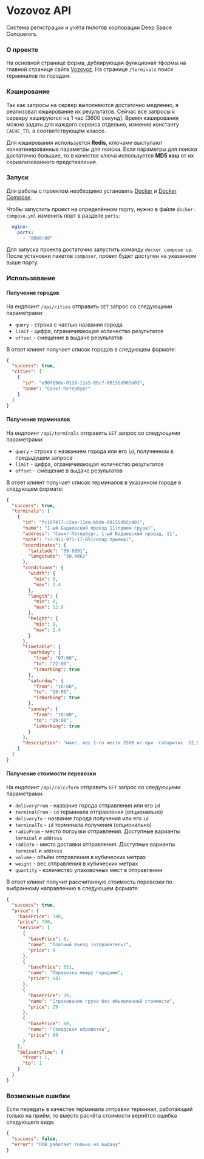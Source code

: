 # Vozovoz API

Система регистрации и учёта пилотов корпорации Deep Space Conquerors.

### О проекте

На основной странице форма, дублирующая функционал тформы на главной странице сайта [Vozovoz](https://vozovoz.ru/).
На странице `/terminals` поиск терминалов по городам.

### Кэширование

Так как запросы на сервер выполняются достаточно медленно, я реализовал кэширование их результатов.
Сейчас все запросы к серверу кэшируются на 1 час (3600 секунд).
Время кэширования можно задать для каждого сервиса отдельно, изменив константу `CACHE_TTL` в соответствующем классе.

Для кэширования используется **Redis**, ключами выступают конкатенированные параметры для поиска.
Если параметры для поиска достаточно большие, то в качестве ключа используется **MD5 хэш** от их сериализованного
представления.

### Запуск

Для работы с проектом необходимо установить [Docker](https://docs.docker.com/get-docker/)
и [Docker Compose](https://docs.docker.com/compose/install/).

Чтобы запустить проект на определённом порту, нужно в файле `docker-compose.yml` изменить порт в разделе `ports`:

```yaml
  nginx:
    ports:
      - "8080:80"
```

Для запуска проекта достаточно запустить команду `docker compose up`.
После установки пакетов `composer`, проект будет доступен на указанном выше порту.

### Использование

#### Получение городов

На ендпоинт `/api/cities` отправить `GET` запрос со следующими параметрами:

- `query` - строка с частью названия города
- `limit` - цифра, ограничивающая количество результатов
- `offset` - смещение в выдаче результатов

В ответ клиент получает список городов в следующем формате:

```json
{
  "success": true,
  "cities": [
    {
      "id": "e90f19de-0128-11e5-80c7-00155d903d03",
      "name": "Санкт-Петербург"
    }
  ]
}
```

#### Получение терминалов

На ендпоинт `/api/terminals` отправить `GET` запрос со следующими параметрами:

- `query` - строка с названием города или его `id`, полученном в предыдущем запросе
- `limit` - цифра, ограничивающая количество результатов
- `offset` - смещение в выдаче результатов

В ответ клиент получает список терминалов в указанном городе в следующем формате:

```json
{
  "success": true,
  "terminals": [
    {
      "id": "fc1d7417-c2aa-11ea-bbde-00155db5c401",
      "name": "1-ый Бадаевский проезд 11(прием груза)",
      "address": "Санкт-Петербург, 1-ый Бадаевский проезд, 11",
      "note": "+7-911-971-17-05(склад приема)",
      "coordinates": {
        "latitude": "59.8091",
        "longitude": "30.4062"
      },
      "conditions": {
        "width": {
          "min": 0,
          "max": 2.4
        },
        "length": {
          "min": 0,
          "max": 12.9
        },
        "height": {
          "min": 0,
          "max": 2.4
        }
      },
      "timetable": {
        "workday": {
          "from": "07:00",
          "to": "22:00",
          "isWorking": true
        },
        "saturday": {
          "from": "10:00",
          "to": "19:00",
          "isWorking": true
        },
        "sunday": {
          "from": "10:00",
          "to": "19:00",
          "isWorking": true
        }
      },
      "description": "макс. вес 1-го места 2500 кг при  габаритах  12,9м * 2,4м * 2,4м"
    }
  ]
}
```

#### Получение стоимости перевозки

На ендпоинт `/api/calc/form` отправить `GET` запрос со следующими параметрами:

- `deliveryFrom` - название города отправления или его `id`
- `terminalFrom` - `id` терминала отправления (опционально)
- `deliveryTo` - название города получения или его `id`
- `terminalTo` - `id` терминала получения (опционально)
- `radioFrom` - место погрузки отправления. Доступные варианты `terminal` и `address`
- `radioTo` - место доставки отправления. Доступные варианты `terminal` и `address`
- `volume` - объём отправления в кубических метрах
- `weight` - вес отправления в кубических метрах
- `quantity` - количество упаковочных мест в отправлении

В ответ клиент получит рассчитанную стоимость перевозки по выбранному направлению в следующем формате:

```json
{
  "success": true,
  "price": {
    "basePrice": 740,
    "price": 730,
    "service": [
      {
        "basePrice": 0,
        "name": "Платный въезд (отправитель)",
        "price": 0
      },
      {
        "basePrice": 651,
        "name": "Перевозка между городами",
        "price": 641
      },
      {
        "basePrice": 29,
        "name": "Страхование груза без объявленной стоимости",
        "price": 29
      },
      {
        "basePrice": 60,
        "name": "Складская обработка",
        "price": 60
      }
    ],
    "deliveryTime": {
      "from": 1,
      "to": 1
    }
  }
}
```

### Возможные ошибки

Если передать в качестве терминала отправки терминал, работающий только на приём, то вместо расчёта стоимости вернётся
ошибка следующего вида:

```json
{
  "success": false,
  "error": "ППВ работает только на выдачу"
}
```
